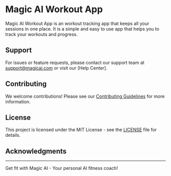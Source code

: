 # Magic AI Workout App

Magic AI Workout App is an workout tracking app that keeps all your sessions in one place. It is a simple and easy to use app that helps you to track your workouts and progress.

## Support

For issues or feature requests, please contact our support team at support@magicai.com or visit our [Help Center].

## Contributing

We welcome contributions! Please see our [Contributing Guidelines](CONTRIBUTING.md) for more information.

## License

This project is licensed under the MIT License - see the [LICENSE](LICENSE) file for details.

## Acknowledgments

---

Get fit with Magic AI - Your personal AI fitness coach!
